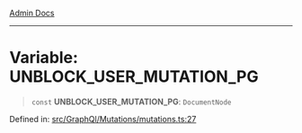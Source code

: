 [Admin Docs](/)

***

# Variable: UNBLOCK\_USER\_MUTATION\_PG

> `const` **UNBLOCK\_USER\_MUTATION\_PG**: `DocumentNode`

Defined in: [src/GraphQl/Mutations/mutations.ts:27](https://github.com/PalisadoesFoundation/talawa-admin/blob/main/src/GraphQl/Mutations/mutations.ts#L27)
